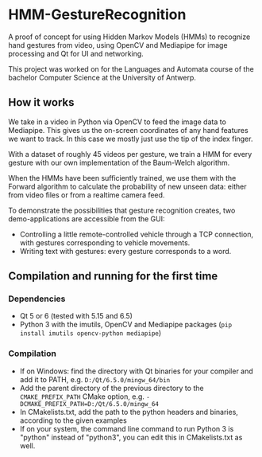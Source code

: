 # HMM-GestureRecognition

A proof of concept for using Hidden Markov Models (HMMs) to recognize hand gestures from video, 
using OpenCV and Mediapipe for image processing and Qt for UI and networking.

This project was worked on for the Languages and Automata course of the 
bachelor Computer Science at the University of Antwerp.
## How it works

We take in a video in Python via OpenCV to feed the image data to Mediapipe. This gives us the on-screen coordinates of 
any hand features we want to track. In this case we mostly just use the tip of the index finger.

With a dataset of roughly 45 videos per gesture, we train a HMM for every gesture with our own implementation of the Baum-Welch algorithm.

When the HMMs have been sufficiently trained, we use them with the Forward algorithm to calculate the probability of
new unseen data: either from video files or from a realtime camera feed.

To demonstrate the possibilities that gesture recognition creates, two demo-applications are accessible from the GUI:
- Controlling a little remote-controlled vehicle through a TCP connection, with gestures corresponding to vehicle movements.
- Writing text with gestures: every gesture corresponds to a word.

## Compilation and running for the first time
### Dependencies
- Qt 5 or 6 (tested with 5.15 and 6.5)
- Python 3 with the imutils, OpenCV and Mediapipe packages (`pip install imutils opencv-python mediapipe`) 
### Compilation
- If on Windows: find the directory with Qt binaries for your compiler and add it to PATH, e.g. `D:/Qt/6.5.0/mingw_64/bin`
- Add the parent directory of the previous directory to the `CMAKE_PREFIX_PATH` CMake option, e.g. `-DCMAKE_PREFIX_PATH=D:/Qt/6.5.0/mingw_64`
- In CMakelists.txt, add the path to the python headers and binaries, according to the given examples
- If on your system, the command line command to run Python 3 is "python" instead of "python3", you can edit this in CMakelists.txt as well.
